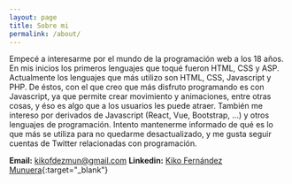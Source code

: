 ```yaml
---
layout: page
title: Sobre mi
permalink: /about/
---
```


Empecé a interesarme por el mundo de la programación web a los 18 años. En mis inicios los primeros lenguajes que toqué fueron HTML, CSS y ASP. Actualmente los lenguajes que más utilizo son HTML, CSS, Javascript y PHP. De éstos, con el que creo que más disfruto programando es con Javascript, ya que permite crear movimiento y animaciones, entre otras cosas, y éso es algo que a los usuarios les puede atraer. También me intereso por derivados de Javascript (React, Vue, Bootstrap, ...) y otros lenguajes de programación. Intento mantenerme informado de qué es lo que más se utiliza para no quedarme desactualizado, y me gusta seguir cuentas de Twitter relacionadas con programación.

__Email:__ [kikofdezmun@gmail.com](mailto:kikofdezmun@gmail.com)
__Linkedin:__ [Kiko Fernández Munuera](https://www.linkedin.com/in/kikofernandezmunuera-300383/){:target="_blank"}
